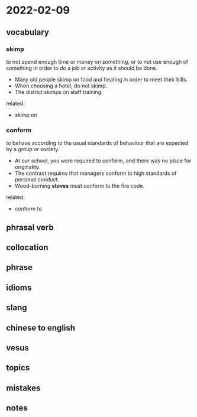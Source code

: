 # 2022-02-09
## vocabulary
### skimp
to not spend enough time or money on something, or to not use enough of something in order to do a job or activity as it should be done.

- Many old people skimp on food and heating in order to meet their bills.
- When choosing a hotel, do not skimp.
- The district skimps on staff training.

related:
- skimp on

### conform
to behave according to the usual standards of behaviour that are expected by a group or society.
- At our school, you were required to conform, and there was no place for originality.
- The contract requires that managers conform to high standards of personal conduct.
- Wood-burning **stoves** must conform to the fire code.

related:
- conform to

## phrasal verb

## collocation

## phrase

## idioms

## slang

## chinese to english

## vesus

## topics

## mistakes

## notes